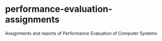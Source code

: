 # performance-evaluation-assignments
Assignments and reports of Performance Evaluation of Computer Systems
